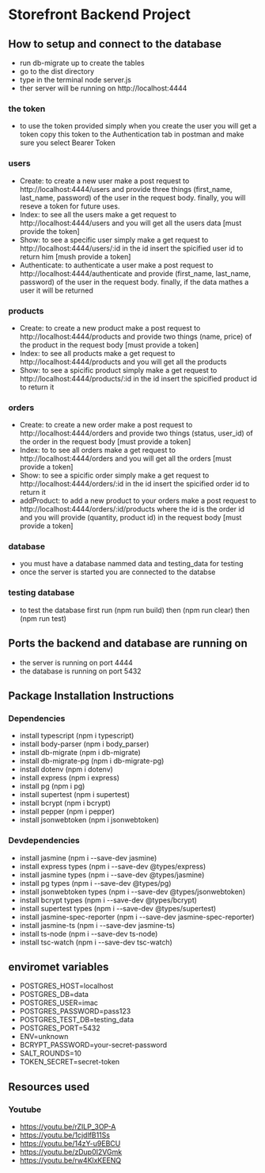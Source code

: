 # Storefront Backend Project

## How to setup and connect to the database

- run db-migrate up to create the tables
- go to the dist directory
- type in the terminal node server.js
- ther server will be running on http://localhost:4444

### the token

- to use the token provided simply when you create the user you will get a token copy this token to the Authentication tab in postman and make sure you select Bearer Token

### users

- Create: to create a new user make a post request to http://localhost:4444/users and provide three things (first_name, last_name, password) of the user in the request body. finally, you will reseve a token for future uses.
- Index: to see all the users make a get request to http://localhost:4444/users and you will get all the users data [must provide the token]
- Show: to see a specific user simply make a get request to http://localhost:4444/users/:id in the id insert the spicified user id to return him [mush provide a token]
- Authenticate: to authenticate a user make a post request to http://localhost:4444/authenticate and provide (first_name, last_name, password) of the user in the request body. finally, if the data mathes a user it will be returned

### products

- Create: to create a new product make a post request to http://localhost:4444/products and provide two things (name, price) of the product in the request body [must provide a token]
- Index: to see all products make a get request to http://localhost:4444/products and you will get all the products
- Show: to see a spicific product simply make a get request to http://localhost:4444/products/:id in the id insert the spicified product id to return it

### orders

- Create: to create a new order make a post request to http://localhost:4444/orders and provide two things (status, user_id) of the order in the request body [must provide a token]
- Index: to to see all orders make a get request to http://localhost:4444/orders and you will get all the orders [must provide a token]
- Show: to see a spicific order simply make a get request to http://localhost:4444/orders/:id in the id insert the spicified order id to return it
- addProduct: to add a new product to your orders make a post request to http://localhost:4444/orders/:id/products where the id is the order id and you will provide (quantity, product id) in the request body [must provide a token]

### database

- you must have a database nammed data and testing_data for testing
- once the server is started you are connected to the databse

### testing database

- to test the database first run (npm run build) then (npm run clear) then (npm run test)

## Ports the backend and database are running on

- the server is running on port 4444
- the database is running on port 5432

## Package Installation Instructions

### Dependencies

- install typescript (npm i typescript)
- install body-parser (npm i body_parser)
- install db-migrate (npm i db-migrate)
- install db-migrate-pg (npm i db-migrate-pg)
- install dotenv (npm i dotenv)
- install express (npm i express)
- install pg (npm i pg)
- install supertest (npm i supertest)
- install bcrypt (npm i bcrypt)
- install pepper (npm i pepper)
- install jsonwebtoken (npm i jsonwebtoken)

### Devdependencies

- install jasmine (npm i --save-dev jasmine)
- install express types (npm i --save-dev @types/express)
- install jasmine types (npm i --save-dev @types/jasmine)
- install pg types (npm i --save-dev @types/pg)
- install jsonwebtoken types (npm i --save-dev @types/jsonwebtoken)
- install bcrypt types (npm i --save-dev @types/bcrypt)
- install supertest types (npm i --save-dev @types/supertest)
- install jasmine-spec-reporter (npm i --save-dev jasmine-spec-reporter)
- install jasmine-ts (npm i --save-dev jasmine-ts)
- install ts-node (npm i --save-dev ts-node)
- install tsc-watch (npm i --save-dev tsc-watch)

## enviromet variables

- POSTGRES_HOST=localhost
- POSTGRES_DB=data
- POSTGRES_USER=imac
- POSTGRES_PASSWORD=pass123
- POSTGRES_TEST_DB=testing_data
- POSTGRES_PORT=5432
- ENV=unknown
- BCRYPT_PASSWORD=your-secret-password
- SALT_ROUNDS=10
- TOKEN_SECRET=secret-token

## Resources used

### Youtube

- https://youtu.be/rZILP_3OP-A
- https://youtu.be/1cjdlfB11Ss
- https://youtu.be/14zY-u9EBCU
- https://youtu.be/zDup0I2VGmk
- https://youtu.be/rw4KlxKEENQ
